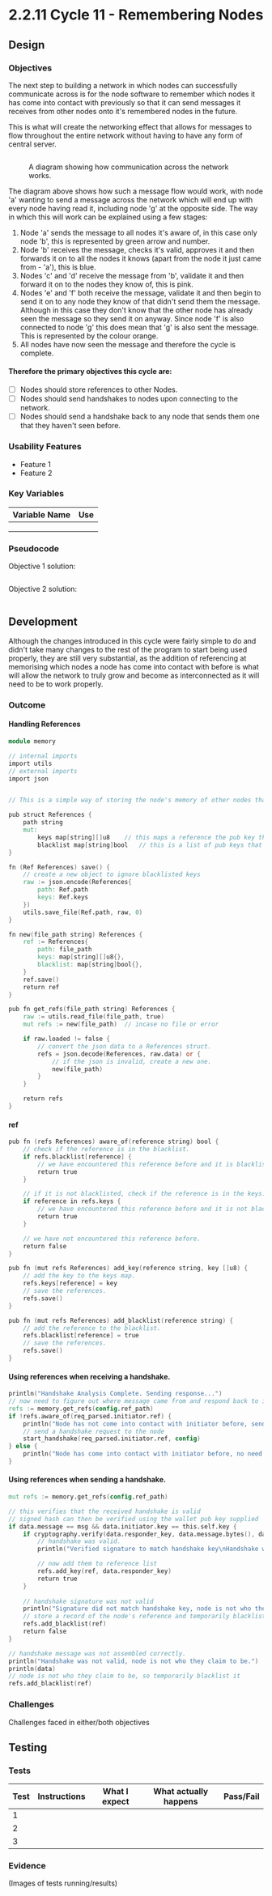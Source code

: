 # 2.2.11 Cycle 11 - Remembering Nodes

## Design

### Objectives

The next step to building a network in which nodes can successfully communicate across is for the node software to remember which nodes it has come into contact with previously so that it can send messages it receives from other nodes onto it's remembered nodes in the future.

This is what will create the networking effect that allows for messages to flow throughout the entire network without having to have any form of central server.

<figure><img src="../.gitbook/assets/image.png" alt=""><figcaption><p>A diagram showing how communication across the network works.</p></figcaption></figure>

The diagram above shows how such a message flow would work, with node 'a' wanting to send a message across the network which will end up with every node having read it, including node 'g' at the opposite side. The way in which this will work can be explained using a few stages:

1. Node 'a' sends the message to all nodes it's aware of, in this case only node 'b', this is represented by green arrow and number.
2. Node 'b' receives the message, checks it's valid, approves it and then forwards it on to all the nodes it knows (apart from the node it just came from - 'a'), this is blue.
3. Nodes 'c' and 'd' receive the message from 'b', validate it and then forward it on to the nodes they know of, this is pink.
4. Nodes 'e' and 'f' both receive the message, validate it and then begin to send it on to any node they know of that didn't send them the message. Although in this case they don't know that the other node has already seen the message so they send it on anyway. Since node 'f' is also connected to node 'g' this does mean that 'g' is also sent the message. This is represented by the colour orange.
5. All nodes have now seen the message and therefore the cycle is complete.

#### Therefore the primary objectives this cycle are:

* [ ] Nodes should store references to other Nodes.
* [ ] Nodes should send handshakes to nodes upon connecting to the network.
* [ ] Nodes should send a handshake back to any node that sends them one that they haven't seen before.

### Usability Features

* Feature 1
* Feature 2

### Key Variables

| Variable Name | Use |
| ------------- | --- |
|               |     |
|               |     |
|               |     |

### Pseudocode

Objective 1 solution:

```
```

Objective 2 solution:

```
```

## Development

Although the changes introduced in this cycle were fairly simple to do and didn't take many changes to the rest of the program to start being used properly, they are still very substantial, as the addition of referencing at memorising which nodes a node has come into contact with before is what will allow the network to truly grow and become as interconnected as it will need to be to work properly.

### Outcome

#### Handling References



```v
module memory

// internal imports
import utils
// external imports
import json


// This is a simple way of storing the node's memory of other nodes that it's encountered.

pub struct References {
	path string
	mut:
		keys map[string][]u8	// this maps a reference the pub key that it runs using.
		blacklist map[string]bool	// this is a list of pub keys that we've already seen and do not trust. Erased when the node is restarted.
}

fn (Ref References) save() {
	// create a new object to ignore blacklisted keys
	raw := json.encode(References{
		path: Ref.path
		keys: Ref.keys
	})
	utils.save_file(Ref.path, raw, 0)
}

fn new(file_path string) References {
	ref := References{
		path: file_path
		keys: map[string][]u8{},
		blacklist: map[string]bool{},
	}
	ref.save()
	return ref
}

pub fn get_refs(file_path string) References {
	raw := utils.read_file(file_path, true)
	mut refs := new(file_path)	// incase no file or error

	if raw.loaded != false {
		// convert the json data to a References struct.
		refs = json.decode(References, raw.data) or {
			// if the json is invalid, create a new one.
			new(file_path)
		}
	}

	return refs
}
```

#### ref

```v
pub fn (refs References) aware_of(reference string) bool {
	// check if the reference is in the blacklist.
	if refs.blacklist[reference] {
		// we have encountered this reference before and it is blacklisted.
		return true
	}

	// if it is not blacklisted, check if the reference is in the keys.
	if reference in refs.keys {
		// we have encountered this reference before and it is not blacklisted.
		return true
	}

	// we have not encountered this reference before.
	return false
}

pub fn (mut refs References) add_key(reference string, key []u8) {
	// add the key to the keys map.
	refs.keys[reference] = key
	// save the references.
	refs.save()
}

pub fn (mut refs References) add_blacklist(reference string) {
	// add the reference to the blacklist.
	refs.blacklist[reference] = true
	// save the references.
	refs.save()
}
```

#### Using references when receiving a handshake.

```v
println("Handshake Analysis Complete. Sending response...")
// now need to figure out where message came from and respond back to it
refs := memory.get_refs(config.ref_path)
if !refs.aware_of(req_parsed.initiator.ref) {
	println("Node has not come into contact with initiator before, sending them a handshake request")
	// send a handshake request to the node
	start_handshake(req_parsed.initiator.ref, config)
} else {
 	println("Node has come into contact with initiator before, no need to send a handshake request")
}
```

#### Using references when sending a handshake.

```v
mut refs := memory.get_refs(config.ref_path)

// this verifies that the received handshake is valid
// signed hash can then be verified using the wallet pub key supplied
if data.message == msg && data.initiator.key == this.self.key {
	if cryptography.verify(data.responder_key, data.message.bytes(), data.signature) {
		// handshake was valid.
		println("Verified signature to match handshake key\nHandshake with $ref successful.")

		// now add them to reference list
		refs.add_key(ref, data.responder_key)
		return true
	}
	
	// handshake signature was not valid
	println("Signature did not match handshake key, node is not who they claim to be.")
	// store a record of the node's reference and temporarily blacklist it
	refs.add_blacklist(ref)
	return false
}

// handshake message was not assembled correctly.
println("Handshake was not valid, node is not who they claim to be.")
println(data)
// node is not who they claim to be, so temporarily blacklist it
refs.add_blacklist(ref)
```

### Challenges

Challenges faced in either/both objectives

## Testing

### Tests

| Test | Instructions | What I expect | What actually happens | Pass/Fail |
| ---- | ------------ | ------------- | --------------------- | --------- |
| 1    |              |               |                       |           |
| 2    |              |               |                       |           |
| 3    |              |               |                       |           |

### Evidence

(Images of tests running/results)
